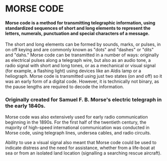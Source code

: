 # MORSE CODE

#### Morse code is a method for transmitting telegraphic information, using standardized sequences of short and long elements to represent the letters, numerals, punctuation and special characters of a message. 

The short and long elements can be formed by sounds, marks, or pulses, in on off keying and are commonly known as "dots" and "dashes" or "dits" and "dahs." Morse code can be transmitted in a number of ways: originally as electrical pulses along a telegraph wire, but also as an audio tone, a radio signal with short and long tones, or as a mechanical or visual signal (for example, a flashing light) using devices like an Aldis lamp or a heliograph. Morse code is transmitted using just two states (on and off) so it was an early form of a digital code. However, it is technically not binary, as the pause lengths are required to decode the information.

### Originally created for Samuel F. B. Morse's electric telegraph in the early 1840s.

Morse code was also extensively used for early radio communication beginning in the 1890s. For the first half of the twentieth century, the majority of high-speed international communication was conducted in Morse code, using telegraph lines, undersea cables, and radio circuits. 

Ability to use a visual signal also meant that Morse code could be used to indicate distress and the need for assistance, whether from a life-boat at sea or from an isolated land location (signalling a searching rescue aircraft).

